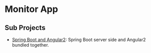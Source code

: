 # Monitor App

## Sub Projects
* [Spring Boot and Angular2](https://github.com/polinchw/celerio-angular-quickstart/tree/master/quickstart): Spring Boot server side and Angular2 bundled together.
